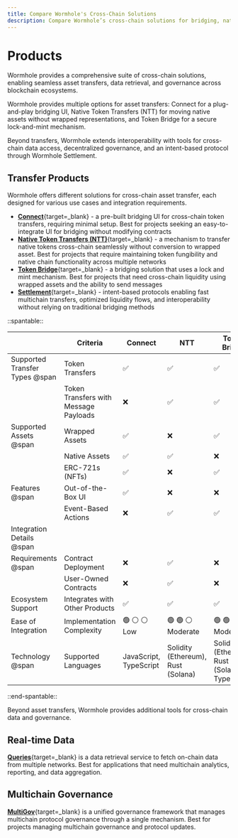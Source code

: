 ```yaml
---
title: Compare Wormhole's Cross-Chain Solutions
description: Compare Wormhole’s cross-chain solutions for bridging, native transfers, data queries, and governance to enable seamless blockchain interoperability.
---
```


# Products 

Wormhole provides a comprehensive suite of cross-chain solutions, enabling seamless asset transfers, data retrieval, and governance across blockchain ecosystems.

Wormhole provides multiple options for asset transfers: Connect for a plug-and-play bridging UI, Native Token Transfers (NTT) for moving native assets without wrapped representations, and Token Bridge for a secure lock-and-mint mechanism.

Beyond transfers, Wormhole extends interoperability with tools for cross-chain data access, decentralized governance, and an intent-based protocol through Wormhole Settlement.

## Transfer Products

Wormhole offers different solutions for cross-chain asset transfer, each designed for various use cases and integration requirements.

- [**Connect**](/docs/build/transfers/connect/overview/){target=\_blank} - a pre-built bridging UI for cross-chain token transfers, requiring minimal setup. Best for projects seeking an easy-to-integrate UI for bridging without modifying contracts
- [**Native Token Transfers (NTT)**](/docs/learn/transfers/native-token-transfers/overview/){target=\_blank} - a mechanism to transfer native tokens cross-chain seamlessly without conversion to wrapped asset. Best for projects that require maintaining token fungibility and native chain functionality across multiple networks
- [**Token Bridge**](/docs/learn/transfers/token-bridge/){target=\_blank} - a bridging solution that uses a lock and mint mechanism. Best for projects that need cross-chain liquidity using wrapped assets and the ability to send messages
- [**Settlement**](/docs/learn/messaging/wormhole-settlement/overview/){target=\_blank} - intent-based protocols enabling fast multichain transfers, optimized liquidity flows, and interoperability without relying on traditional bridging methods

<div markdown class="full-width">

::spantable::

|                                | Criteria                              | Connect                                               | NTT                                                        | Token Bridge                                               |
|--------------------------------|---------------------------------------|-------------------------------------------------------|------------------------------------------------------------|------------------------------------------------------------|
| Supported Transfer Types @span | Token Transfers                       | :white_check_mark:                                    | :white_check_mark:                                         | :white_check_mark:                                         |
|                                | Token Transfers with Message Payloads | :x:                                                   | :white_check_mark:                                         | :white_check_mark:                                         |
| Supported Assets @span         | Wrapped Assets                        | :white_check_mark:                                    | :x:                                                        | :white_check_mark:                                         |
|                                | Native Assets                         | :white_check_mark:                                    | :white_check_mark:                                         | :x:                                                        |
|                                | ERC-721s (NFTs)                       | :white_check_mark:                                    | :x:                                                        | :white_check_mark:                                         |
| Features @span                 | Out-of-the-Box UI                     | :white_check_mark:                                    | :x:                                                        | :x:                                                        |
|                                | Event-Based Actions                   | :x:                                                   | :white_check_mark:                                         | :white_check_mark:                                         |
| Integration Details @span      |                                       |                                                       |                                                            |                                                            |
| Requirements @span             | Contract Deployment                   | :x:                                                   | :white_check_mark:                                         | :x:                                                        |
|                                | User-Owned Contracts                  | :x:                                                   | :white_check_mark:                                         | :x:                                                        |
| Ecosystem Support              | Integrates with Other Products        | :white_check_mark:                                    | :white_check_mark:                                         | :white_check_mark:                                         |
| Ease of Integration            | Implementation Complexity             | :green_circle: :white_circle: :white_circle: <br> Low | :green_circle: :green_circle: :white_circle: <br> Moderate | :green_circle: :green_circle: :white_circle: <br> Moderate |
| Technology @span               | Supported Languages                   | JavaScript, TypeScript                                | Solidity (Ethereum), Rust (Solana)                         | Solidity (Ethereum), Rust (Solana), TypeScript             |

::end-spantable::

</div>

Beyond asset transfers, Wormhole provides additional tools for cross-chain data and governance.

## Real-time Data

[**Queries**](/docs/build/queries/overview/){target=\_blank} is a data retrieval service to fetch on-chain data from multiple networks. Best for applications that need multichain analytics, reporting, and data aggregation.

## Multichain Governance

[**MultiGov**](/docs/learn/governance/overview/){target=\_blank} is a unified governance framework that manages multichain protocol governance through a single mechanism. Best for projects managing multichain governance and protocol updates.